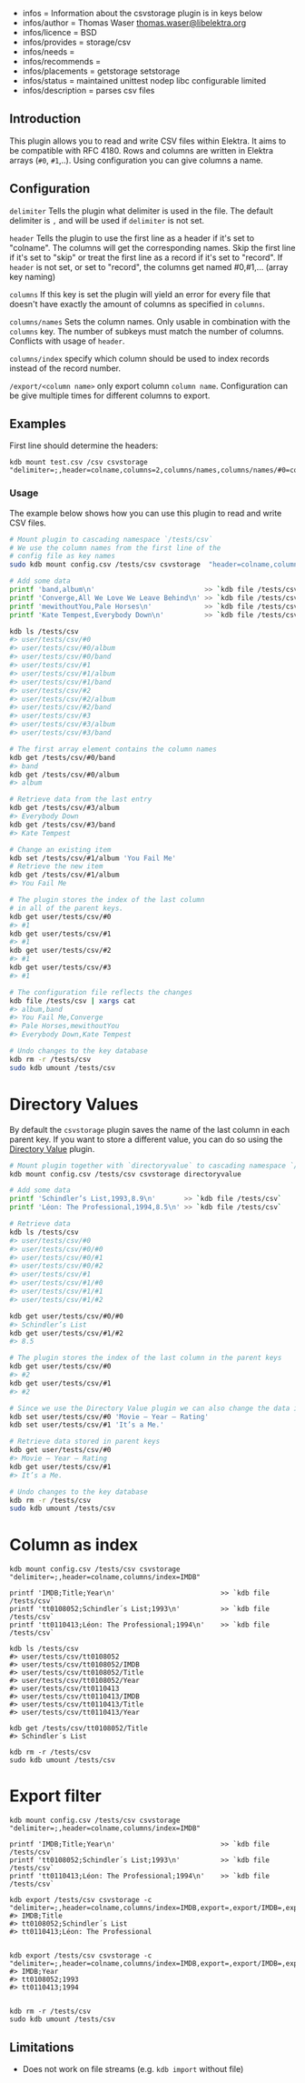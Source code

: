 - infos = Information about the csvstorage plugin is in keys below
- infos/author = Thomas Waser <thomas.waser@libelektra.org>
- infos/licence = BSD
- infos/provides = storage/csv
- infos/needs =
- infos/recommends =
- infos/placements = getstorage setstorage
- infos/status = maintained unittest nodep libc configurable limited
- infos/description = parses csv files

## Introduction

This plugin allows you to read and write CSV files within Elektra.
It aims to be compatible with RFC 4180.
Rows and columns are written in Elektra arrays (`#0`, `#1`,..).
Using configuration you can give columns a name.

## Configuration

`delimiter`
Tells the plugin what delimiter is used in the file.
The default delimiter is `,` and will be used if `delimiter` is not set.

`header`
Tells the plugin to use the first line as a header if it's set to "colname". The columns will get the corresponding names.
Skip the first line if it's set to "skip" or treat the first line as a record if it's set to "record".
If `header` is not set, or set to "record", the columns get named #0,#1,... (array key naming)

`columns`
If this key is set the plugin will yield an error for every file that doesn't have exactly the amount of columns as specified in `columns`.

`columns/names`
Sets the column names. Only usable in combination with the `columns` key. The number of subkeys must match the number of columns.
Conflicts with usage of `header`.

`columns/index`
specify which column should be used to index records instead of the record number.

`/export/<column name>`
only export column `column name`. Configuration can be give multiple times for different columns to export.

## Examples

First line should determine the headers:

    kdb mount test.csv /csv csvstorage "delimiter=;,header=colname,columns=2,columns/names,columns/names/#0=col0Name,columns/names/#1=col1Name"

### Usage

The example below shows how you can use this plugin to read and write CSV files.

```sh
# Mount plugin to cascading namespace `/tests/csv`
# We use the column names from the first line of the
# config file as key names
sudo kdb mount config.csv /tests/csv csvstorage  "header=colname,columns/names/#0=col0Name,columns/names/#1=col1Name"

# Add some data
printf 'band,album\n'                           >> `kdb file /tests/csv`
printf 'Converge,All We Love We Leave Behind\n' >> `kdb file /tests/csv`
printf 'mewithoutYou,Pale Horses\n'             >> `kdb file /tests/csv`
printf 'Kate Tempest,Everybody Down\n'          >> `kdb file /tests/csv`

kdb ls /tests/csv
#> user/tests/csv/#0
#> user/tests/csv/#0/album
#> user/tests/csv/#0/band
#> user/tests/csv/#1
#> user/tests/csv/#1/album
#> user/tests/csv/#1/band
#> user/tests/csv/#2
#> user/tests/csv/#2/album
#> user/tests/csv/#2/band
#> user/tests/csv/#3
#> user/tests/csv/#3/album
#> user/tests/csv/#3/band

# The first array element contains the column names
kdb get /tests/csv/#0/band
#> band
kdb get /tests/csv/#0/album
#> album

# Retrieve data from the last entry
kdb get /tests/csv/#3/album
#> Everybody Down
kdb get /tests/csv/#3/band
#> Kate Tempest

# Change an existing item
kdb set /tests/csv/#1/album 'You Fail Me'
# Retrieve the new item
kdb get /tests/csv/#1/album
#> You Fail Me

# The plugin stores the index of the last column
# in all of the parent keys.
kdb get user/tests/csv/#0
#> #1
kdb get user/tests/csv/#1
#> #1
kdb get user/tests/csv/#2
#> #1
kdb get user/tests/csv/#3
#> #1

# The configuration file reflects the changes
kdb file /tests/csv | xargs cat
#> album,band
#> You Fail Me,Converge
#> Pale Horses,mewithoutYou
#> Everybody Down,Kate Tempest

# Undo changes to the key database
kdb rm -r /tests/csv
sudo kdb umount /tests/csv
```

# Directory Values

By default the `csvstorage` plugin saves the name of the last column in each parent key. If you want to store a different value, you can do
so using the [Directory Value](../directoryvalue/) plugin.

```sh
# Mount plugin together with `directoryvalue` to cascading namespace `/tests/csv`
kdb mount config.csv /tests/csv csvstorage directoryvalue

# Add some data
printf 'Schindler’s List,1993,8.9\n'       >> `kdb file /tests/csv`
printf 'Léon: The Professional,1994,8.5\n' >> `kdb file /tests/csv`

# Retrieve data
kdb ls /tests/csv
#> user/tests/csv/#0
#> user/tests/csv/#0/#0
#> user/tests/csv/#0/#1
#> user/tests/csv/#0/#2
#> user/tests/csv/#1
#> user/tests/csv/#1/#0
#> user/tests/csv/#1/#1
#> user/tests/csv/#1/#2

kdb get user/tests/csv/#0/#0
#> Schindler’s List
kdb get user/tests/csv/#1/#2
#> 8.5

# The plugin stores the index of the last column in the parent keys
kdb get user/tests/csv/#0
#> #2
kdb get user/tests/csv/#1
#> #2

# Since we use the Directory Value plugin we can also change the data in a parent key
kdb set user/tests/csv/#0 'Movie – Year – Rating'
kdb set user/tests/csv/#1 'It’s a Me.'

# Retrieve data stored in parent keys
kdb get user/tests/csv/#0
#> Movie – Year – Rating
kdb get user/tests/csv/#1
#> It’s a Me.

# Undo changes to the key database
kdb rm -r /tests/csv
sudo kdb umount /tests/csv
```

# Column as index

```
kdb mount config.csv /tests/csv csvstorage "delimiter=;,header=colname,columns/index=IMDB"

printf 'IMDB;Title;Year\n'                          >> `kdb file /tests/csv`
printf 'tt0108052;Schindler´s List;1993\n'          >> `kdb file /tests/csv`
printf 'tt0110413;Léon: The Professional;1994\n'    >> `kdb file /tests/csv`

kdb ls /tests/csv
#> user/tests/csv/tt0108052
#> user/tests/csv/tt0108052/IMDB
#> user/tests/csv/tt0108052/Title
#> user/tests/csv/tt0108052/Year
#> user/tests/csv/tt0110413
#> user/tests/csv/tt0110413/IMDB
#> user/tests/csv/tt0110413/Title
#> user/tests/csv/tt0110413/Year

kdb get /tests/csv/tt0108052/Title
#> Schindler´s List

kdb rm -r /tests/csv
sudo kdb umount /tests/csv

```

# Export filter

```
kdb mount config.csv /tests/csv csvstorage "delimiter=;,header=colname,columns/index=IMDB"

printf 'IMDB;Title;Year\n'                          >> `kdb file /tests/csv`
printf 'tt0108052;Schindler´s List;1993\n'          >> `kdb file /tests/csv`
printf 'tt0110413;Léon: The Professional;1994\n'    >> `kdb file /tests/csv`

kdb export /tests/csv csvstorage -c "delimiter=;,header=colname,columns/index=IMDB,export=,export/IMDB=,export/Title="
#> IMDB;Title
#> tt0108052;Schindler´s List
#> tt0110413;Léon: The Professional


kdb export /tests/csv csvstorage -c "delimiter=;,header=colname,columns/index=IMDB,export=,export/IMDB=,export/Year="
#> IMDB;Year
#> tt0108052;1993
#> tt0110413;1994


kdb rm -r /tests/csv
sudo kdb umount /tests/csv

```

## Limitations

- Does not work on file streams (e.g. `kdb import` without file)
